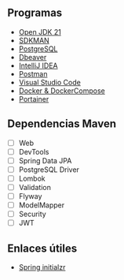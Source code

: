 ## **Programas**

* [Open JDK 21](https://www.azul.com/downloads/?version=java-21-lts&package=jdk#zulu)
* [SDKMAN](https://sdkman.io/)
* [PostgreSQL](https://www.postgresql.org/download/)
* [Dbeaver](https://dbeaver.io/download/)
* [IntelliJ IDEA](https://www.jetbrains.com/es-es/idea/download/)
* [Postman](https://www.postman.com/downloads/)
* [Visual Studio Code](https://code.visualstudio.com/)
* [Docker & DockerCompose](https://docs.docker.com/engine/install/)
* [Portainer](https://docs.portainer.io/start/install/server/docker)

## **Dependencias Maven**

* [ ] Web
* [ ] DevTools
* [ ] Spring Data JPA
* [ ] PostgreSQL Driver
* [ ] Lombok
* [ ] Validation
* [ ] Flyway
* [ ] ModelMapper
* [ ] Security
* [ ] JWT

## **Enlaces útiles**

* [Spring initialzr](https://start.spring.io/)